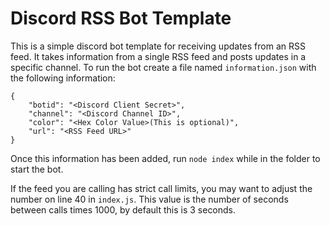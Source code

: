# Discord RSS Bot Template
This is a simple discord bot template for receiving updates from an RSS feed. It takes information from a single RSS feed and posts updates in a specific channel. To run the bot create a file named `information.json` with the following information:
```
{
    "botid": "<Discord Client Secret>",
    "channel": "<Discord Channel ID>",
    "color": "<Hex Color Value>(This is optional)",
    "url": "<RSS Feed URL>"
}
```
Once this information has been added, run `node index` while in the folder to start the bot.  

If the feed you are calling has strict call limits, you may want to adjust the number on line 40 in `index.js`. This value is the number of seconds between calls times 1000, by default this is 3 seconds.
